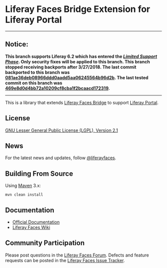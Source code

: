 # Liferay Faces Bridge Extension for Liferay Portal

---

## Notice:

**This branch supports Liferay 6.2 which has entered the [*Limited Support Phase*](https://www.liferay.com/subscription-services/end-of-life/liferay-portal). Only security fixes will be applied to this branch. This branch stopped receiving backports after 3/27/2018. The last commit backported to this branch was [081ae36deb08966ddd0aadd5aa06245564b96d2b](https://github.com/liferay/liferay-faces-bridge-impl/commit/081ae36deb08966ddd0aadd5aa06245564b96d2b). The last tested commit on this branch was [469e8d0d4bb72a10209cf8cba1f2bcaacd172319](https://github.com/liferay/liferay-faces-bridge-impl/commit/469e8d0d4bb72a10209cf8cba1f2bcaacd172319).**

---

This is a library that extends
[Liferay Faces Bridge](http://www.liferay.com/community/liferay-projects/liferay-faces/overview) to support
[Liferay Portal](http://www.liferay.com/community/liferay-projects/liferay-portal/overview).

## License

[GNU Lesser General Public License (LGPL), Version 2.1](http://www.gnu.org/licenses/old-licenses/lgpl-2.1.txt)

## News

For the latest news and updates, follow [@liferayfaces](https://twitter.com/liferayfaces).

## Building From Source

Using [Maven](https://maven.apache.org/) 3.x:

	mvn clean install

## Documentation

* [Official Documentation](http://www.liferay.com/community/liferay-projects/liferay-faces/documentation)
* [Liferay Faces Wiki](http://www.liferay.com/community/wiki/-/wiki/Main/Liferay+Faces)

## Community Participation

Please post questions in the [Liferay Faces Forum](http://www.liferay.com/community/forums/-/message_boards/category/13289027).
Defects and feature requests can be posted in the [Liferay Faces Issue Tracker](http://issues.liferay.com/browse/FACES).